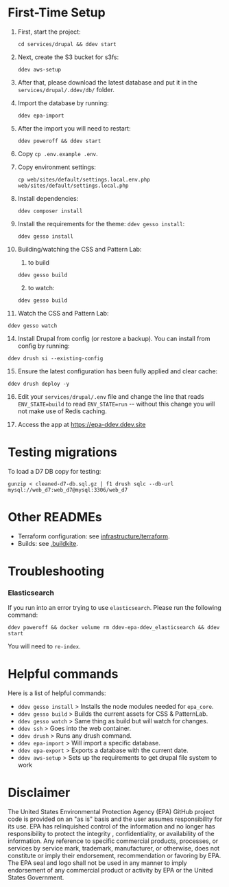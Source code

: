 # First-Time Setup

1. First, start the project:

   ```
   cd services/drupal && ddev start
   ```

2. Next, create the S3 bucket for s3fs:

   ```
   ddev aws-setup
   ```

3. After that, please download the latest database and put it in the `services/drupal/.ddev/db/` folder.

4. Import the database by running: 

   ```   
   ddev epa-import 
   ```

5. After the import you will need to restart:

   ```   
   ddev poweroff && ddev start
   ```

6. Copy `cp .env.example .env`.

7. Copy environment settings:
   
   ```    
   cp web/sites/default/settings.local.env.php web/sites/default/settings.local.php
   ```

8. Install dependencies: 

   ```
   ddev composer install
   ```

9. Install the requirements for the theme: `ddev gesso install`:

   ```
   ddev gesso install
   ```
   
10. Building/watching the CSS and Pattern Lab:
    1. to build
      ```````
      ddev gesso build 
      ```````
    2. to watch:
      ```````
      ddev gesso build
      ```````
   
13. Watch the CSS and Pattern Lab:
   
   ```
   ddev gesso watch
   ```

14. Install Drupal from config (or restore a backup).  You can install from config by running:
   ```
   ddev drush si --existing-config
   ``` 

15. Ensure the latest configuration has been fully applied and clear cache: 
   ```
   ddev drush deploy -y
   ```

16. Edit your `services/drupal/.env` file and change the line that reads `ENV_STATE=build` to read `ENV_STATE=run` -- without this change you will not make use of Redis caching.

17. Access the app at https://epa-ddev.ddev.site

# Testing migrations

To load a D7 DB copy for testing:

```
gunzip < cleaned-d7-db.sql.gz | f1 drush sqlc --db-url mysql://web_d7:web_d7@mysql:3306/web_d7
```

# Other READMEs

- Terraform configuration: see [infrastructure/terraform](infrastructure/terraform/README.md).
- Builds: see [.buildkite](.buildkite/README.md).

# Troubleshooting

### Elasticsearch
If you run into an error trying to use `elasticsearch`. Please run the following command:
```
ddev poweroff && docker volume rm ddev-epa-ddev_elasticsearch && ddev start
```

You will need to `re-index`.

# Helpful commands

Here is a list of helpful commands:
* `ddev gesso install` > Installs the node modules needed for `epa_core`.
* `ddev gesso build` > Builds the current assets for CSS & PatternLab.
* `ddev gesso watch` > Same thing as build but will watch for changes.
* `ddev ssh` > Goes into the web container.
* `ddev drush` > Runs any drush command.
* `ddev epa-import` > Will import a specific database.
* `ddev epa-export` > Exports a database with the current date.
* `ddev aws-setup` > Sets up the requirements to get drupal file system to work

# Disclaimer

The United States Environmental Protection Agency (EPA) GitHub project code is provided on an "as is" basis and the user assumes responsibility for its use.  EPA has relinquished control of the information and no longer has responsibility to protect the integrity , confidentiality, or availability of the information.  Any reference to specific commercial products, processes, or services by service mark, trademark, manufacturer, or otherwise, does not constitute or imply their endorsement, recommendation or favoring by EPA.  The EPA seal and logo shall not be used in any manner to imply endorsement of any commercial product or activity by EPA or the United States Government.
